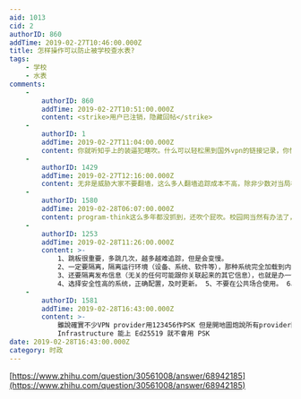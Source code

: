 ```yaml
---
aid: 1013
cid: 2
authorID: 860
addTime: 2019-02-27T10:46:00.000Z
title: 怎样操作可以防止被学校查水表?
tags:
    - 学校
    - 水表
comments:
    -
        authorID: 860
        addTime: 2019-02-27T10:51:00.000Z
        content: <strike>用户已注销，隐藏回帖</strike>
    -
        authorID: 1
        addTime: 2019-02-27T11:04:00.000Z
        content: 你就听知乎上的装逼犯瞎吹。什么可以轻松黑到国外vpn的链接记录，你懂这句话的意思么？
    -
        authorID: 1429
        addTime: 2019-02-27T12:16:00.000Z
        content: 无非是威胁大家不要翻墙，这么多人翻墙追踪成本不高，除非少数对当局构成较大威胁的人，一般人估计也没精力去查
    -
        authorID: 1580
        addTime: 2019-02-28T06:07:00.000Z
        content: program-think这么多年都没抓到，还吹个屁吹。校园网当然有办法了，但是不代表就这样廉价地说出来。
    -
        authorID: 1253
        addTime: 2019-02-28T11:26:00.000Z
        content: >-
            1、跳板很重要，多跳几次，越多越难追踪，但是会变慢。
            2、一定要隔离，隔离运行环境（设备、系统、软件等），那种系统完全加载到内存，使用中和使用后都不存储任何新数据的方式更安全。
            3、还要隔离发布信息（无关的任何可能跟你关联起来的其它信息），也就是办一件（类）事就有一个新身份，不要透露多余的信息。
            4、选择安全性高的系统，正确配置，及时更新。 5、不要在公共场合使用。 6、不要在手机上使用。其实这个是包含在 2 里面，这里要强调下。
    -
        authorID: 1581
        addTime: 2019-02-28T16:43:00.000Z
        content: >-
            雖說確實不少VPN provider用123456作PSK 但是開地圖炮說所有provider隨便黑…… 反正我的
            Infrastructure 能上 Ed25519 就不會用 PSK
date: 2019-02-28T16:43:00.000Z
category: 时政
---
```


[https://www.zhihu.com/question/30561008/answer/68942185](https://www.zhihu.com/question/30561008/answer/68942185)
